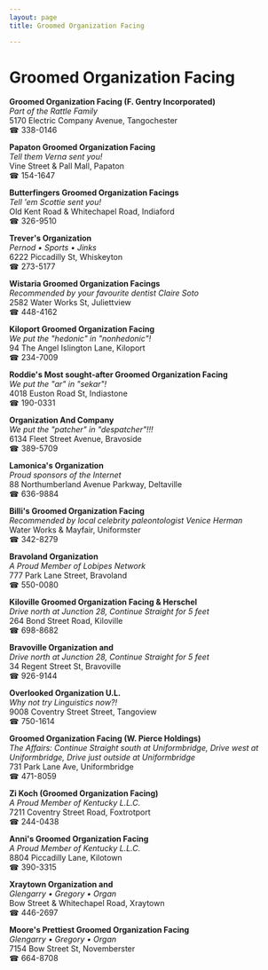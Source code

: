 ```yaml
---
layout: page 
title: Groomed Organization Facing

---
```



# Groomed Organization Facing


 **Groomed Organization Facing (F. Gentry Incorporated)**  
_Part of the Rattle Family_  
5170 Electric Company Avenue, Tangochester  
☎ 338-0146

**Papaton Groomed Organization Facing**  
_Tell them Verna sent you!_  
Vine Street & Pall Mall, Papaton  
☎ 154-1647

**Butterfingers Groomed Organization Facings**  
_Tell 'em Scottie sent you!_  
Old Kent Road & Whitechapel Road, Indiaford  
☎ 326-9510

**Trever's Organization**  
_Pernod • Sports • Jinks_  
6222 Piccadilly St, Whiskeyton  
☎ 273-5177

**Wistaria Groomed Organization Facings**  
_Recommended by your favourite dentist Claire Soto_  
2582 Water Works St, Juliettview  
☎ 448-4162

**Kiloport Groomed Organization Facing**  
_We put the "hedonic" in "nonhedonic"!_  
94 The Angel Islington Lane, Kiloport  
☎ 234-7009

**Roddie's Most sought-after Groomed Organization Facing**  
_We put the "ar" in "sekar"!_  
4018 Euston Road St, Indiastone  
☎ 190-0331

**Organization And Company**  
_We put the "patcher" in "despatcher"!!!_  
6134 Fleet Street Avenue, Bravoside  
☎ 389-5709

**Lamonica's Organization**  
_Proud sponsors of the Internet_  
88 Northumberland Avenue Parkway, Deltaville  
☎ 636-9884

**Billi's Groomed Organization Facing**  
_Recommended by local celebrity paleontologist Venice Herman_  
Water Works & Mayfair, Uniformster  
☎ 342-8279

**Bravoland Organization**  
_A Proud Member of Lobipes Network_  
777 Park Lane Street, Bravoland  
☎ 550-0080

**Kiloville Groomed Organization Facing & Herschel**  
_Drive north at Junction 28, Continue Straight for 5 feet_  
264 Bond Street Road, Kiloville  
☎ 698-8682

**Bravoville Organization and**  
_Drive north at Junction 28, Continue Straight for 5 feet_  
34 Regent Street St, Bravoville  
☎ 926-9144

**Overlooked Organization U.L.**  
_Why not try Linguistics now?!_  
9008 Coventry Street Street, Tangoview  
☎ 750-1614

**Groomed Organization Facing (W. Pierce Holdings)**  
_The Affairs: Continue Straight south at Uniformbridge, Drive west at Uniformbridge, Drive just outside at Uniformbridge_  
731 Park Lane Ave, Uniformbridge  
☎ 471-8059

**Zi Koch (Groomed Organization Facing)**  
_A Proud Member of Kentucky L.L.C._  
7211 Coventry Street Road, Foxtrotport  
☎ 244-0438

**Anni's Groomed Organization Facing**  
_A Proud Member of Kentucky L.L.C._  
8804 Piccadilly Lane, Kilotown  
☎ 390-3315

**Xraytown Organization and**  
_Glengarry • Gregory • Organ_  
Bow Street & Whitechapel Road, Xraytown  
☎ 446-2697

**Moore's Prettiest Groomed Organization Facing**  
_Glengarry • Gregory • Organ_  
7154 Bow Street St, Novemberster  
☎ 664-8708

